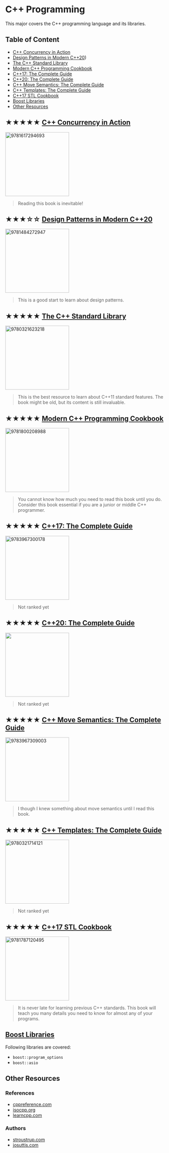 # C++ Programming

This major covers the C++ programming language and its libraries.

## Table of Content

* [C++ Concurrency in Action](#-c-concurrency-in-action)
* [Design Patterns in Modern C++20](#-design-patterns-in-modern-c20))
* [The C++ Standard Library](#-the-c-standard-library)
* [Modern C++ Programming Cookbook](#-modern-c-programming-cookbook)
* [C++17: The Complete Guide](#-c17-the-complete-guide)
* [C++20: The Complete Guide](#-c20-the-complete-guide)
* [C++ Move Semantics: The Complete Guide](#-c-move-semantics-the-complete-guide)
* [C++ Templates: The Complete Guide](#-c-templates-the-complete-guide)
* [C++17 STL Cookbook](#-c17-stl-cookbook)
* [Boost Libraries](#-boost-libraries)
* [Other Resources](#other-resources)

## ★★★★★ [C++ Concurrency in Action](books/9781617294693.md)
<img alt="9781617294693" src="covers/9781617294693.jpg" width="200"/>

> Reading this book is inevitable!

## ★★★☆☆ [Design Patterns in Modern C++20](books/9781484272947.md)
<img alt="9781484272947" src="covers/9781484272947.jpg" width="200"/>

> This is a good start to learn about design patterns.

## ★★★★★ [The C++ Standard Library](books/9780321623218.md)
<img alt="9780321623218" src="covers/9780321623218.jpg" width="200"/>

> This is the best resource to learn about C++11 standard features.
> The book might be old, but its content is still invaluable.

## ★★★★★ [Modern C++ Programming Cookbook](books/9781800208988.md)
<img alt="9781800208988" src="covers/9781800208988.jpg" width="200"/>

> You cannot know how much you need to read this book until you do.
> Consider this book essential if you are a junior or middle C++ programmer.

## ★★★★★ [C++17: The Complete Guide](books/9783967300178.md)
<img alt="9783967300178" src="covers/9783967300178.jpg" width="200"/>

> Not ranked yet

## ★★★★★ [C++20: The Complete Guide](books/.md)
<img alt="" src="covers/.jpg" width="200"/>

> Not ranked yet

## ★★★★★ [C++ Move Semantics: The Complete Guide](books/9783967309003.md)
<img alt="9783967309003" src="covers/9783967309003.jpg" width="200"/>

> I though I knew something about move semantics until I read this book.

## ★★★★★ [C++ Templates: The Complete Guide](books/9780321714121.md)
<img alt="9780321714121" src="covers/9780321714121.jpg" width="200"/>

> Not ranked yet

## ★★★★★ [C++17 STL Cookbook](books/9781787120495.md)
<img alt="9781787120495" src="covers/9781787120495.jpg" width="200"/>

> It is never late for learning previous C++ standards.
> This book will teach you many details you need to know for almost any of your programs.

## [Boost Libraries](https://www.boost.org/doc/libs/?view=condensed)

Following libraries are covered:

* `boost::program_options`
* `boost::asio`

## Other Resources

### References

* [cppreference.com](http://en.cppreference.com/w/cpp)
* [isocpp.org](http://isocpp.org)
* [learncpp.com](http://learncpp.com)

### Authors

* [stroustrup.com](http://stroustrup.com)
* [josuttis.com](http://josuttis.com)
